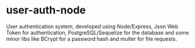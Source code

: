 # user-auth-node
User authentication system, developed using Node/Express, Json Web Token for authentication, PostgreSQL/Sequelize for the database and some minor libs like BCrypt for a password hash and multer for file requests.
